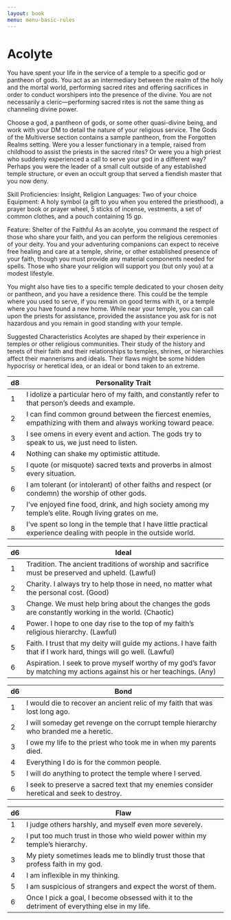 ```yaml
---
layout: book
menu: menu-basic-rules
---
```

# Acolyte

You have spent your life in the service of a temple to a specific god or pantheon of gods. You act as an intermediary between the realm of the holy and the mortal world, performing sacred rites and offering sacrifices in order to conduct worshipers into the presence of the divine. You are not necessarily a cleric—performing sacred rites is not the same thing as channeling divine power.

Choose a god, a pantheon of gods, or some other quasi-divine being, and work with your DM to detail the nature of your religious service. The Gods of the Multiverse section contains a sample pantheon, from the Forgotten Realms setting. Were you a lesser functionary in a temple, raised from childhood to assist the priests in the sacred rites? Or were you a high priest who suddenly experienced a call to serve your god in a different way? Perhaps you were the leader of a small cult outside of any established temple structure, or even an occult group that served a fiendish master that you now deny.

Skill Proficiencies: Insight, Religion
Languages: Two of your choice
Equipment: A holy symbol (a gift to you when you entered the priesthood), a prayer book or prayer wheel, 5 sticks of incense, vestments, a set of common clothes, and a pouch containing 15 gp.

Feature: Shelter of the Faithful
As an acolyte, you command the respect of those who share your faith, and you can perform the religious ceremonies of your deity. You and your adventuring companions can expect to receive free healing and care at a temple, shrine, or other established presence of your faith, though you must provide any material components needed for spells. Those who share your religion will support you (but only you) at a modest lifestyle.

You might also have ties to a specific temple dedicated to your chosen deity or pantheon, and you have a residence there. This could be the temple where you used to serve, if you remain on good terms with it, or a temple where you have found a new home. While near your temple, you can call upon the priests for assistance, provided the assistance you ask for is not hazardous and you remain in good standing with your temple.

Suggested Characteristics
Acolytes are shaped by their experience in temples or other religious communities. Their study of the history and tenets of their faith and their relationships to temples, shrines, or hierarchies affect their mannerisms and ideals. Their flaws might be some hidden hypocrisy or heretical idea, or an ideal or bond taken to an extreme.

| d8  | Personality Trait                                                                                                  |
| --- | ------------------------------------------------------------------------------------------------------------------ |
| 1   | I idolize a particular hero of my faith, and constantly refer to that person’s deeds and example.                  |
| 2   | I can find common ground between the fiercest enemies, empathizing with them and always working toward peace.      |
| 3   | I see omens in every event and action. The gods try to speak to us, we just need to listen.                        |
| 4   | Nothing can shake my optimistic attitude.                                                                          |
| 5   | I quote (or misquote) sacred texts and proverbs in almost every situation.                                         |
| 6   | I am tolerant (or intolerant) of other faiths and respect (or condemn) the worship of other gods.                  |
| 7   | I’ve enjoyed fine food, drink, and high society among my temple’s elite. Rough living grates on me.                |
| 8   | I’ve spent so long in the temple that I have little practical experience dealing with people in the outside world. |

| d6  | Ideal                                                                                                                  |
| --- | ---------------------------------------------------------------------------------------------------------------------- |
| 1   | Tradition. The ancient traditions of worship and sacrifice must be preserved and upheld. (Lawful)                      |
| 2   | Charity. I always try to help those in need, no matter what the personal cost. (Good)                                  |
| 3   | Change. We must help bring about the changes the gods are constantly working in the world. (Chaotic)                   |
| 4   | Power. I hope to one day rise to the top of my faith’s religious hierarchy. (Lawful)                                   |
| 5   | Faith. I trust that my deity will guide my actions. I have faith that if I work hard, things will go well. (Lawful)    |
| 6   | Aspiration. I seek to prove myself worthy of my god’s favor by matching my actions against his or her teachings. (Any) |

| d6  | Bond                                                                                     |
| --- | ---------------------------------------------------------------------------------------- |
| 1   | I would die to recover an ancient relic of my faith that was lost long ago.              |
| 2   | I will someday get revenge on the corrupt temple hierarchy who branded me a heretic.     |
| 3   | I owe my life to the priest who took me in when my parents died.                         |
| 4   | Everything I do is for the common people.                                                |
| 5   | I will do anything to protect the temple where I served.                                 |
| 6   | I seek to preserve a sacred text that my enemies consider heretical and seek to destroy. |

| d6  | Flaw                                                                                          |
| --- | --------------------------------------------------------------------------------------------- |
| 1   | I judge others harshly, and myself even more severely.                                        |
| 2   | I put too much trust in those who wield power within my temple’s hierarchy.                   |
| 3   | My piety sometimes leads me to blindly trust those that profess faith in my god.              |
| 4   | I am inflexible in my thinking.                                                               |
| 5   | I am suspicious of strangers and expect the worst of them.                                    |
| 6   | Once I pick a goal, I become obsessed with it to the detriment of everything else in my life. |
